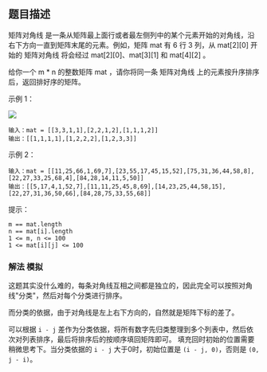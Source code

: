 ## 题目描述
矩阵对角线 是一条从矩阵最上面行或者最左侧列中的某个元素开始的对角线，沿右下方向一直到矩阵末尾的元素。例如，矩阵 mat 有 6 行 3 列，从 mat[2][0] 开始的 矩阵对角线 将会经过 mat[2][0]、mat[3][1] 和 mat[4][2] 。

给你一个 m * n 的整数矩阵 mat ，请你将同一条 矩阵对角线 上的元素按升序排序后，返回排好序的矩阵。

示例 1：

![](https://assets.leetcode-cn.com/aliyun-lc-upload/uploads/2020/01/25/1482_example_1_2.png)
```
输入：mat = [[3,3,1,1],[2,2,1,2],[1,1,1,2]]
输出：[[1,1,1,1],[1,2,2,2],[1,2,3,3]]
```
示例 2：
```
输入：mat = [[11,25,66,1,69,7],[23,55,17,45,15,52],[75,31,36,44,58,8],[22,27,33,25,68,4],[84,28,14,11,5,50]]
输出：[[5,17,4,1,52,7],[11,11,25,45,8,69],[14,23,25,44,58,15],[22,27,31,36,50,66],[84,28,75,33,55,68]]
```

提示：
```
m == mat.length
n == mat[i].length
1 <= m, n <= 100
1 <= mat[i][j] <= 100
```

### 解法 模拟
这题其实没什么难的，每条对角线互相之间都是独立的，因此完全可以按照对角线"分类"，然后对每个分类进行排序。

而分类的依据，由于对角线是左上右下方向的，自然就是矩阵下标的差了。

可以根据 `i - j` 差作为分类依据，将所有数字先归类整理到多个列表中，然后依次对列表排序，最后将排序后的按顺序填回矩阵即可。
填充回时初始的位置需要稍微思考下。当分类依据的 `i - j` 大于0时，初始位置是 `(i - j, 0)`，否则是 `(0, j - i)`。